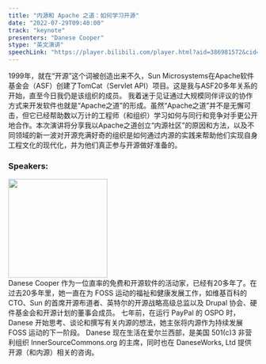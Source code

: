 ```yaml
---
title: "内源和 Apache 之道：如何学习开源"
date: "2022-07-29T09:40:00" 
track: "keynote"
presenters: "Danese Cooper"
stype: "英文演讲"
speechLink: "https://player.bilibili.com/player.html?aid=386981572&cid=801290321&page=1"
---
```

1999年，就在“开源”这个词被创造出来不久，Sun Microsystems在Apache软件基金会（ASF）创建了TomCat（Servlet API）项目。这是我与ASF20多年关系的开始，直至今日我仍是该组织的成员。
我着迷于见证通过大规模同伴评议的协作方式来开发软件也就是“Apache之道”的形成。虽然“Apache之道”并不是无懈可击，但它已经帮助数以万计的工程师（和组织）学习如何与同行和竞争对手更公开地合作。本次演讲将分享我以Apache之道创立“内源社区”的原因和方法，以及不同领域的新一波对开源充满好奇的组织是如何通过内源的实践来帮助他们实现自身工程文化的现代化，并为他们真正参与开源做好准备的。
### Speakers: 
<img src="images/speaker/2001.png" width="200" />
<br>
Danese Cooper 作为一位直率的免费和开源软件的活动家，已经有20多年了。在过去20多年里，她一直在为 FOSS 运动的福祉和健康发展工作，如维基百科的 CTO、Sun 的首席开源布道者、英特尔的开源战略高级总监以及 Drupal 协会、硬件基金会和开源计划的董事会成员。 七年前，在运行 PayPal 的 OSPO 时，Danese 开始思考、谈论和撰写有关内源的想法，她主张将内源作为持续发展 FOSS 运动的下一阶段。 Danese 现在生活在爱尔兰西部，是美国 501(c)3 非营利组织 InnerSourceCommons.org 的主席，同时也在 DaneseWorks, Ltd 提供开源（和内源）相关的咨询。
